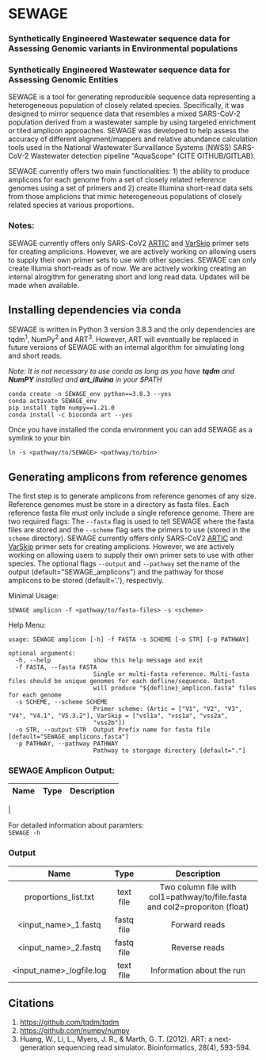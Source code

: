 # SEWAGE
### Synthetically Engineered Wastewater sequence data for Assessing Genomic variants in Environmental populations 
### Synthetically Engineered Wastewater sequence data for Assessing Genomic Entities

SEWAGE is a tool for generating reproducible sequence data representing a heterogeneous population of closely related species. Specifically, it was designed to mirror sequence data that resembles a mixed SARS-CoV-2 population derived from a wastewater sample by using targeted enrichment or tiled amplicon approaches. SEWAGE was developed to help assess the accuracy of different alignment/mappers and relative abundance calculation tools used in the National Wastewater Survaillance Systems (NWSS) SARS-CoV-2 Wastewater detection pipeline "AquaScope" (CITE GITHUB/GITLAB).

SEWAGE currently offers two main functionalities: 1) the ability to produce amplicons for each genome from a set of closely related reference genomes using a set of primers and 2) create Illumina short-read data sets from those amplicions that mimic heterogeneous populations of closely related species at various proportions.

### Notes:
SEWAGE currently offers only SARS-CoV2 [ARTIC](https://github.com/artic-network/primer-schemes) and [VarSkip](https://github.com/nebiolabs/VarSkip) primer sets for creating amplicions. However, we are actively working on allowing users to supply their own primer sets to use with other species.
SEWAGE can only create Illumia short-reads as of now.  We are actively working creating an internal alrogithm for generating short and long read data. Updates will be made when available.

## Installing dependencies via conda
SEWAGE is written in Python 3 version 3.8.3 and the only dependencies are tqdm<sup>1</sup>, NumPy<sup>2</sup> and ART<sup>3</sup>. However, ART will eventually be replaced in future versions of SEWAGE with an internal algorithm for simulating long and short reads.  

*Note: It is not necessary to use conda as long as you have ***tqdm*** and ***NumPY*** installed and ***art_illuina*** in your $PATH*
```
conda create -n SEWAGE_env python==3.8.3 --yes
conda activate SEWAGE_env
pip install tqdm numpy==1.21.0
conda install -c bioconda art --yes
```
Once you have installed the conda environment you can add SEWAGE as a symlink to your bin  
```
ln -s <pathway/to/SEWAGE> <pathway/to/bin>
```

## Generating amplicons from reference genomes
The first step is to generate amplicons from reference genomes of any size.  Reference genomes must be store in a directory as fasta files.  Each reference fasta file must only include a single reference genome. There are two required flags: The ```--fasta``` flag is used to tell SEWAGE where the fasta files are stored and the ```--scheme``` flag sets the primers to use (stored in the ```scheme``` directory). SEWAGE currently offers only SARS-CoV2 [ARTIC](https://github.com/artic-network/primer-schemes) and [VarSkip](https://github.com/nebiolabs/VarSkip) primer sets for creating amplicions. However, we are actively working on allowing users to supply their own primer sets to use with other species. The optional flags ```--output``` and ```--pathway``` set the name of the output (default="SEWAGE_amplicons") and the pathway for those amplicons to be stored (default='.'), respectivly.

Minimal Usage:  
```
SEWAGE amplicon -f <pathway/to/fasta-files> -s <scheme>
```
Help Menu:
```
usage: SEWAGE amplicon [-h] -f FASTA -s SCHEME [-o STR] [-p PATHWAY]

optional arguments:
  -h, --help            show this help message and exit
  -f FASTA, --fasta FASTA
                        Single or multi-fasta reference. Multi-fasta files should be unique genomes for each defline/sequence. Output
                        will produce "${defline}_amplicon.fasta" files for each genome
  -s SCHEME, --scheme SCHEME
                        Primer scheme: (Artic = ["V1", "V2", "V3", "V4", "V4.1", "V5.3.2"], VarSkip = ["vsl1a", "vss1a", "vss2a",
                        "vss2b"])
  -o STR, --output STR  Output Prefix name for fasta file [default="SEWAGE_amplicons.fasta"]
  -p PATHWAY, --pathway PATHWAY
                        Pathway to storgage directory [default="."]
```
### SEWAGE Amplicon Output:

|Name |Type |Description |
|:----:|:----:|:-----------:|
|


For detailed information about paramters:  
```SEWAGE -h```

### Output
|Name |Type |Description |
|:----:|:----:|:-----------:|
|proportions_list.txt|text file|Two column file with col1=pathway/to/file.fasta and col2=proporiton (float)|
|<input_name>_1.fastq|fastq file|Forward reads|
|<input_name>_2.fastq|fastq file|Reverse reads|
|<input_name>_logfile.log|text file|Information about the run|

## Citations

1. https://github.com/tqdm/tqdm
2. https://github.com/numpy/numpy
2. Huang, W., Li, L., Myers, J. R., & Marth, G. T. (2012). ART: a next-generation sequencing read simulator. Bioinformatics, 28(4), 593-594.